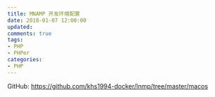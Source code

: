 ```yaml
---
title: MNAMP 开发环境配置
date: 2018-01-07 12:00:00
updated:
comments: true
tags:
- PHP
- PHPer
categories:
- PHP
---
```


GitHub: https://github.com/khs1994-docker/lnmp/tree/master/macos

<!--more-->
